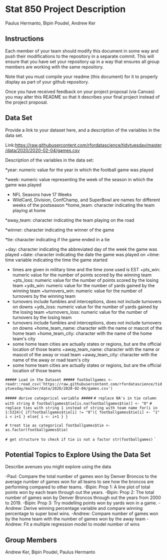 Stat 850 Project Description
================
Paulus Hermanto, Bipin Poudel, Andrew Ker

## Instructions

Each member of your team should modify this document in some way and
push their modifications to the repository in a separate commit. This
will ensure that you have set your repository up in a way that ensures
all group members are working with the same repository.

Note that you must compile your readme (this document) for it to
properly display as part of your github repository.

Once you have received feedback on your project proposal (via Canvas)
you may alter this README so that it describes your final project
instead of the project proposal.

## Data Set

Provide a link to your dataset here, and a description of the variables
in the data set.

Link:https://raw.githubusercontent.com/rfordatascience/tidytuesday/master/data/2020/2020-02-04/games.csv

Description of the variables in the data set:

*year: numeric value for the year in which the football game was played  

*week: numeric value representing the week of the season in which the game was played  
  + NFL Seasons have 17 Weeks
  + WildCard, Division, ConfChamp, and SuperBowl are names for different weeks of the postseason
*home_team: character indicating the team playing at home  

*away_team: character indicating the team playing on the road  

*winner: character indicating the winner of the game  

*tie: character indicating if the game ended in a tie  

+day: character indicating the abbreviated day of the week the game was played
+date: character indicating the date the game was played on
+time: time variable indicating the time the game started
  + times are given in military time and the time zone used is EST
+pts_win: numeric value for the number of points scored by the winning team
+pts_loss: numeric value for the number of points scored by the losing team
+yds_win: numeric value for the number of yards gained by the winning team
+turnovers_win: numeric value for the number of turnovers by the winning team
  + turnovers include fumbles and interceptions, does not include turnovers on downs
+yds_loss: numeric value for the number of yards gained by the losing team
+turnovers_loss: numeric value for the number of turnovers by the losing team
  + turnovers include fumbles and interceptions, does not include turnovers on downs
+home_team_name: character with the name or mascot of the home team
+home_team_city: character with the name of the home team's city
  + some home team cities are actually states or regions, but are the official location of those teams
+away_team_name: character with the name or mascot of the away or road team
+away_team_city: character with the name of the away or road team's city
  + some home team cities are actually states or regions, but are the official location of those teams
  
`##### Load in the Dataset #####
footballgames <- readr::read_csv('https://raw.githubusercontent.com/rfordatascience/tidytuesday/master/data/2020/2020-02-04/games.csv')`

`##### derive categorical variable #####`
`# replace NA's in tie column with string 0
footballgames$tie[is.na(footballgames$tie)] <- "0"`
`# replace ties with string 1 instead of string with team name
for(i in 1:5324){
  if(footballgames$tie[i] != "0"){
    footballgames$tie[i] <- "1"
    i < i+1
  }
  else{
    i <- i+1
  }
}`

`# treat tie as categorical
footballgames$tie <- as.factor(footballgames$tie)`


`# get structure to check if tie is not a factor
str(footballgames)`
`


## Potential Topics to Explore Using the Data Set

Describe avenues you might explore using the data

-Paul: Compare the total number of games won by Denver Broncos to the average number of games won for all teams to see how the broncos are performing compared to other teams.
-Bipin: Prop 1: A line plot of total points won by each team through out the years.
-Bipin: Prop 2: The total number of games won by Denver Broncos through out the years from 2000 to 2019. 
-Bipin: Prop 3: Try modelling points won by yards won in a game.
-Andrew: Derive winning percentage variable and compare winning percentage to super bowl wins.
-Andrew: Compare number of games won by the home team with the number of games won by the away team
-Andrew: Fit a multiple regression model to model number of wins


## Group Members

Andrew Ker, Bipin Poudel, Paulus Hermanto
